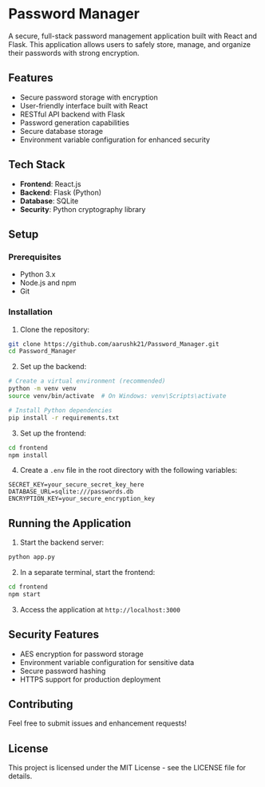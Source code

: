 # Password Manager

A secure, full-stack password management application built with React and Flask. This application allows users to safely store, manage, and organize their passwords with strong encryption.

## Features

- Secure password storage with encryption
- User-friendly interface built with React
- RESTful API backend with Flask
- Password generation capabilities
- Secure database storage
- Environment variable configuration for enhanced security

## Tech Stack

- **Frontend**: React.js
- **Backend**: Flask (Python)
- **Database**: SQLite
- **Security**: Python cryptography library

## Setup

### Prerequisites
- Python 3.x
- Node.js and npm
- Git

### Installation

1. Clone the repository:
```bash
git clone https://github.com/aarushk21/Password_Manager.git
cd Password_Manager
```

2. Set up the backend:
```bash
# Create a virtual environment (recommended)
python -m venv venv
source venv/bin/activate  # On Windows: venv\Scripts\activate

# Install Python dependencies
pip install -r requirements.txt
```

3. Set up the frontend:
```bash
cd frontend
npm install
```

4. Create a `.env` file in the root directory with the following variables:
```
SECRET_KEY=your_secure_secret_key_here
DATABASE_URL=sqlite:///passwords.db
ENCRYPTION_KEY=your_secure_encryption_key
```

## Running the Application

1. Start the backend server:
```bash
python app.py
```

2. In a separate terminal, start the frontend:
```bash
cd frontend
npm start
```

3. Access the application at `http://localhost:3000`

## Security Features

- AES encryption for password storage
- Environment variable configuration for sensitive data
- Secure password hashing
- HTTPS support for production deployment

## Contributing

Feel free to submit issues and enhancement requests!

## License

This project is licensed under the MIT License - see the LICENSE file for details.
